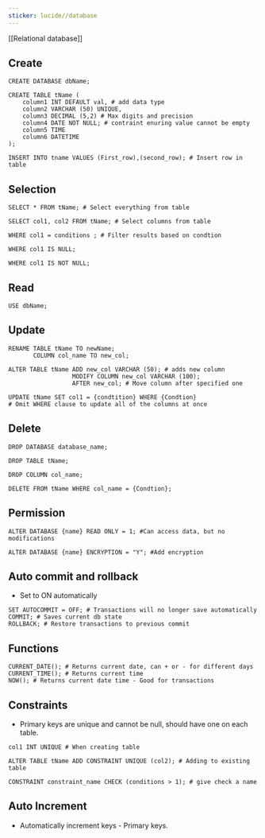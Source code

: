 ```yaml
---
sticker: lucide//database
---
```

[[Relational database]]
## Create
```MySQL
CREATE DATABASE dbName;

CREATE TABLE tName (
	column1 INT DEFAULT val, # add data type
	column2 VARCHAR (50) UNIQUE,
	column3 DECIMAL (5,2) # Max digits and precision
	column4 DATE NOT NULL; # contraint enuring value cannot be empty
	column5 TIME
	column6 DATETIME
);

INSERT INTO tname VALUES (First_row),(second_row); # Insert row in table 
```
## Selection
```MySQL
SELECT * FROM tName; # Select everything from table

SELECT col1, col2 FROM tName; # Select columns from table

WHERE col1 = conditions ; # Filter results based on condtion

WHERE col1 IS NULL;

WHERE col1 IS NOT NULL;
```
## Read
```MySQL
USE dbName;
```
## Update
```MySQL
RENAME TABLE tName TO newName;
	   COLUMN col_name TO new_col;

ALTER TABLE tName ADD new_col VARCHAR (50); # adds new column
				  MODIFY COLUMN new_col VARCHAR (100); 
				  AFTER new_col; # Move column after specified one

UPDATE tName SET col1 = {condtition} WHERE {Condtion}
# Omit WHERE clause to update all of the columns at once 
```
## Delete
```MySQL
DROP DATABASE database_name;

DROP TABLE tName;

DROP COLUMN col_name;

DELETE FROM tName WHERE col_name = {Condtion};
```
## Permission
```MySQL
ALTER DATABASE {name} READ ONLY = 1; #Can access data, but no modifications

ALTER DATABASE {name} ENCRYPTION = "Y"; #Add encryption
```
## Auto commit and rollback 
- Set to ON automatically
```MySQL
SET AUTOCOMMIT = OFF; # Transactions will no longer save automatically
COMMIT; # Saves current db state 
ROLLBACK; # Restore transactions to previous commit
```
## Functions
```MySQL
CURRENT_DATE(); # Returns current date, can + or - for different days
CURRENT_TIME(); # Returns current time
NOW(); # Returns current date time - Good for transactions 
```
## Constraints
- Primary keys are unique and cannot be null, should have one on each table. 

```MySQL
col1 INT UNIQUE # When creating table

ALTER TABLE tName ADD CONSTRAINT UNIQUE (col2); # Adding to existing table

CONSTRAINT constraint_name CHECK (conditions > 1); # give check a name
```
## Auto Increment
- Automatically increment keys - Primary keys. 
```MySQL

```